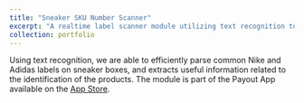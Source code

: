 ```yaml
---
title: "Sneaker SKU Number Scanner"
excerpt: "A realtime label scanner module utilizing text recognition to identify product SKUs<br/><img src='/images/screen5_480x853.png'>"
collection: portfolio
---
```


Using text recognition, we are able to efficiently parse common Nike and Adidas labels on sneaker boxes, and extracts useful information related to the identification of the products. The module is part of the Payout App available on the [App Store](apps.apple.com/us/app/id1529813058).
